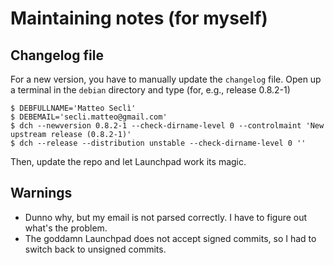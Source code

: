 

Maintaining notes (for myself)
====================

Changelog file
--------------
For a new version, you have to manually update the `changelog` file. Open up a terminal in the `debian` directory and type (for, e.g., release 0.8.2-1)

    $ DEBFULLNAME='Matteo Seclì'
    $ DEBEMAIL='secli.matteo@gmail.com'
    $ dch --newversion 0.8.2-1 --check-dirname-level 0 --controlmaint 'New upstream release (0.8.2-1)'
    $ dch --release --distribution unstable --check-dirname-level 0 ''

Then, update the repo and let Launchpad work its magic.

Warnings
--------
* Dunno why, but my email is not parsed correctly. I have to figure out what's the problem.
* The goddamn Launchpad does not accept signed commits, so I had to switch back to unsigned commits.
